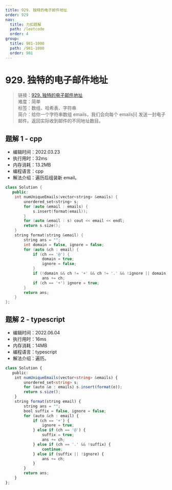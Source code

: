 ```yaml
---
title: 929. 独特的电子邮件地址
order: 929
nav:
  title: 力扣题解
  path: /leetcode
  order: 4
group:
  title: 901-1000
  path: /901-1000
  order: 901
---
```


# 929. 独特的电子邮件地址

> 链接：[929. 独特的电子邮件地址](https://leetcode-cn.com/problems/unique-email-addresses/)  
> 难度：简单  
> 标签：数组、哈希表、字符串  
> 简介：给你一个字符串数组 emails，我们会向每个 emails[i] 发送一封电子邮件。返回实际收到邮件的不同地址数目。

## 题解 1 - cpp

- 编辑时间：2022.03.23
- 执行用时：32ms
- 内存消耗：13.2MB
- 编程语言：cpp
- 解法介绍：遍历后组装新 email。

```cpp
class Solution {
   public:
    int numUniqueEmails(vector<string> &emails) {
        unordered_set<string> s;
        for (auto &email : emails) {
            s.insert(format(email));
        }
        for (auto &email : s) cout << email << endl;
        return s.size();
    }
    string format(string &email) {
        string ans = "";
        int domain = false, ignore = false;
        for (auto &ch : email) {
            if (ch == '@') {
                domain = true;
                ignore = false;
            }
            if (!domain && ch != '+' && ch != '.' && !ignore || domain)
                ans += ch;
            if (ch == '+') ignore = true;
        }
        return ans;
    }
};
```

## 题解 2 - typescript

- 编辑时间：2022.06.04
- 执行用时：16ms
- 内存消耗：14MB
- 编程语言：typescript
- 解法介绍：遍历。

```typescript
class Solution {
   public:
    int numUniqueEmails(vector<string> &emails) {
        unordered_set<string> s;
        for (auto &o : emails) s.insert(format(o));
        return s.size();
    }
    string format(string email) {
        string ans = "";
        bool suffix = false, ignore = false;
        for (auto &ch : email) {
            if (ch == '+') {
                ignore = true;
            } else if (ch == '@') {
                suffix = true;
                ans += ch;
            } else if (ch == '.' && !suffix) {
                continue;
            } else if (suffix || !ignore) {
                ans += ch;
            }
        }
        return ans;
    }
};
```
